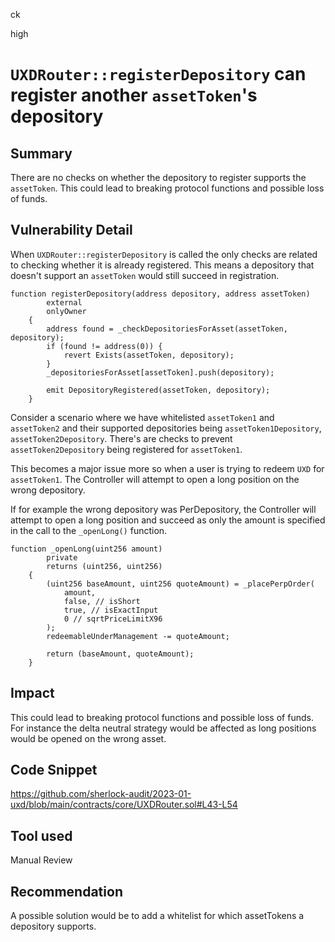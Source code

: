 ck

high

# `UXDRouter::registerDepository` can register another `assetToken`'s depository

## Summary

There are no checks on whether the depository to register supports the `assetToken`. This could lead to breaking protocol functions and possible loss of funds. 

## Vulnerability Detail

When `UXDRouter::registerDepository` is called the only checks are related to checking whether it is already registered. This means a depository that doesn't support an `assetToken` would still succeed in registration.

```solidity
function registerDepository(address depository, address assetToken)
        external
        onlyOwner
    {
        address found = _checkDepositoriesForAsset(assetToken, depository);
        if (found != address(0)) {
            revert Exists(assetToken, depository);
        }
        _depositoriesForAsset[assetToken].push(depository);

        emit DepositoryRegistered(assetToken, depository);
    }
```

Consider a scenario where we have whitelisted `assetToken1` and  `assetToken2` and their supported depositories being `assetToken1Depository`, `assetToken2Depository`. 
There's are checks to prevent `assetToken2Depository` being registered for `assetToken1`.

This becomes a major issue more so when a user is trying to redeem  `UXD` for `assetToken1`. The Controller will attempt to  open a long position on the wrong depository. 

If for example the wrong depository was PerDepository, the Controller will attempt to  open a long position and succeed as only the amount is specified in the call to the `_openLong()` function.

```solidity
function _openLong(uint256 amount)
        private
        returns (uint256, uint256)
    {
        (uint256 baseAmount, uint256 quoteAmount) = _placePerpOrder(
            amount,
            false, // isShort
            true, // isExactInput
            0 // sqrtPriceLimitX96
        );
        redeemableUnderManagement -= quoteAmount;

        return (baseAmount, quoteAmount);
    }
```

## Impact

This could lead to breaking protocol functions and possible loss of funds. For instance the delta neutral strategy would be affected as long positions would be opened on the wrong asset.

## Code Snippet

https://github.com/sherlock-audit/2023-01-uxd/blob/main/contracts/core/UXDRouter.sol#L43-L54

## Tool used

Manual Review

## Recommendation

A possible solution would be to add a whitelist for which assetTokens a depository supports.
